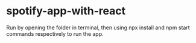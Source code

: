 # spotify-app-with-react
Run by opening the folder in terminal, then using npx install and npm start commands respectively to run the app.
